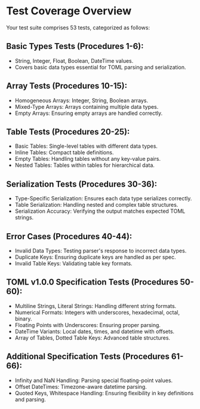 # Test Coverage Overview

Your test suite comprises 53 tests, categorized as follows:

## Basic Types Tests (Procedures 1-6):
- String, Integer, Float, Boolean, DateTime values.
- Covers basic data types essential for TOML parsing and serialization.

## Array Tests (Procedures 10-15):
- Homogeneous Arrays: Integer, String, Boolean arrays.
- Mixed-Type Arrays: Arrays containing multiple data types.
- Empty Arrays: Ensuring empty arrays are handled correctly.

## Table Tests (Procedures 20-25):
- Basic Tables: Single-level tables with different data types.
- Inline Tables: Compact table definitions.
- Empty Tables: Handling tables without any key-value pairs.
- Nested Tables: Tables within tables for hierarchical data.

## Serialization Tests (Procedures 30-36):
- Type-Specific Serialization: Ensures each data type serializes correctly.
- Table Serialization: Handling nested and complex table structures.
- Serialization Accuracy: Verifying the output matches expected TOML strings.

## Error Cases (Procedures 40-44):
- Invalid Data Types: Testing parser's response to incorrect data types.
- Duplicate Keys: Ensuring duplicate keys are handled as per spec.
- Invalid Table Keys: Validating table key formats.

## TOML v1.0.0 Specification Tests (Procedures 50-60):
- Multiline Strings, Literal Strings: Handling different string formats.
- Numerical Formats: Integers with underscores, hexadecimal, octal, binary.
- Floating Points with Underscores: Ensuring proper parsing.
- DateTime Variants: Local dates, times, and datetime with offsets.
- Array of Tables, Dotted Table Keys: Advanced table structures.

## Additional Specification Tests (Procedures 61-66):
- Infinity and NaN Handling: Parsing special floating-point values.
- Offset DateTimes: Timezone-aware datetime parsing.
- Quoted Keys, Whitespace Handling: Ensuring flexibility in key definitions and parsing.